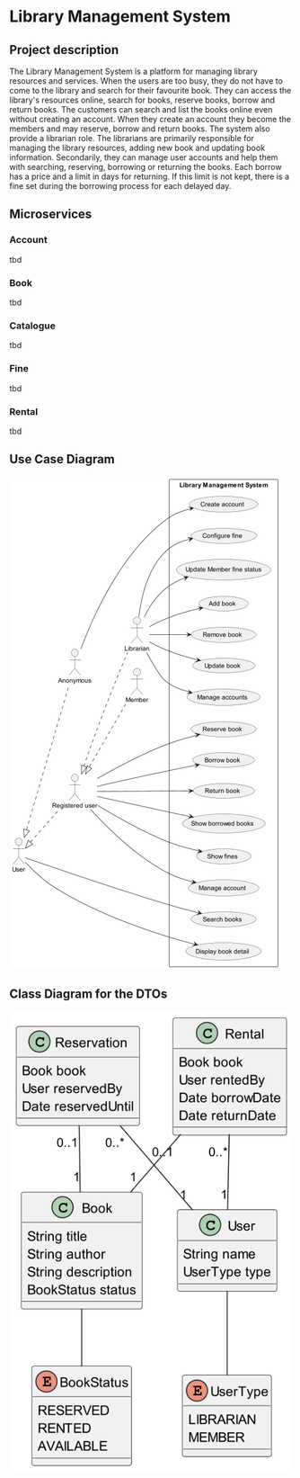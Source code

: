 # Library Management System 


## Project description
The Library Management System is a platform for managing library resources and services.
When the users are too busy, they do not have to come to the library and search for their favourite book.
They can access the library's resources online, search for books, reserve books, borrow and return books.
The customers can search and list the books online even without creating an account.
When they create an account they become the members and may reserve, borrow and return books.
The system also provide a librarian role.
The librarians are primarily responsible for managing the library resources, adding new book and updating book information.
Secondarily, they can manage user accounts and help them with searching, reserving, borrowing or returning the books.
Each borrow has a price and a limit in days for returning.
If this limit is not kept, there is a fine set during the borrowing process for each delayed day.

## Microservices
### Account
tbd
### Book
tbd
### Catalogue
tbd
### Fine
tbd
### Rental
tbd

## Use Case Diagram

![](./puml/useCaseDiagram.png "Use case diagram of library management system")

## Class Diagram for the DTOs

![](./puml/classDiagram.png "Class diagram defining DTOs of library management system")





